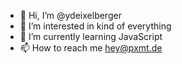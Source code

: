 - 👋 Hi, I’m @ydeixelberger
- 👀 I’m interested in kind of everything
- 🌱 I’m currently learning JavaScript
- 📫 How to reach me hey@pxmt.de

<!---
ydeixelberger/ydeixelberger is a ✨ special ✨ repository because its `README.md` (this file) appears on your GitHub profile.
You can click the Preview link to take a look at your changes.
--->
